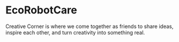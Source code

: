 # EcoRobotCare
Creative Corner is where we come together as friends to share ideas, inspire each other, and turn creativity into something real.
